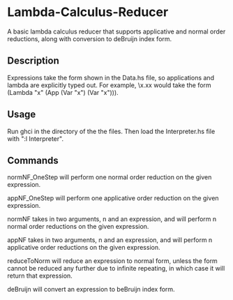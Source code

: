 # Lambda-Calculus-Reducer

A basic lambda calculus reducer that supports applicative and normal order reductions, along with conversion to deBruijn index form. 

## Description
Expressions take the form shown in the Data.hs file, so applications and lambda are explicitly typed out. For example, \x.xx would take the form (Lambda "x" (App (Var "x") (Var "x"))).  

## Usage
Run ghci in the directory of the the files. Then load the Interpreter.hs file with ":l Interpreter".

## Commands
normNF_OneStep will perform one normal order reduction on the given expression.

appNF_OneStep will perform one applicative order reduction on the given expression.

normNF takes in two arguments, n and an expression, and will perform n normal order reductions on the given expression.

appNF takes in two arguments, n and an expression, and will perform n applicative order reductions on the given expression. 

reduceToNorm will reduce an expression to normal form, unless the form cannot be reduced any further due to infinite repeating, in which case it will return that expression. 

deBruijn will convert an expression to beBruijn index form. 
